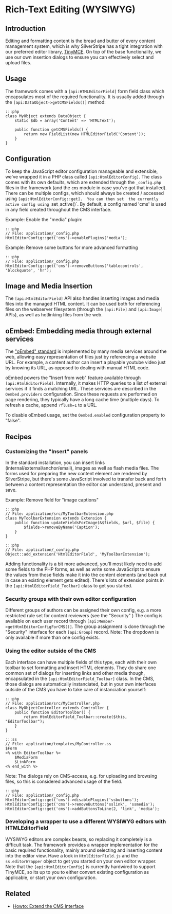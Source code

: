 # Rich-Text Editing (WYSIWYG)

## Introduction

Editing and formatting content is the bread and butter of every content management system,
which is why SilverStripe has a tight integration with our preferred editor library, [TinyMCE](http://tinymce.com).
On top of the base functionality, we use our own insertion dialogs to ensure
you can effectively select and upload files.

## Usage

The framework comes with a `[api:HTMLEditorField]` form field class which encapsulates most of the required functionality.
It is usually added through the `[api:DataObject->getCMSFields()]` method:

	:::php
	class MyObject extends DataObject {
		static $db = array('Content' => 'HTMLText');

		public function getCMSFields() {
			return new FieldList(new HTMLEditorField('Content'));
		}
	}

## Configuration

To keep the JavaScript editor configuration manageable and extensible,
we've wrapped it in a PHP class called `[api:HtmlEditorConfig]`.
The class comes with its own defaults, which are extended through the `_config.php`
files in the framework (and the `cms` module in case you've got that installed).
There can be multiple configs, which should always be created / accessed using `[api:HtmlEditorConfig::get]. 
You can then set  the currently active config using `set_active()`. 
By default, a config named 'cms' is used in any field created throughout the CMS interface.

Example: Enable the "media" plugin:

	:::php
	// File: application/_config.php
	HtmlEditorConfig::get('cms')->enablePlugins('media');

Example: Remove some buttons for more advanced formatting

	:::php
	// File: application/_config.php
	HtmlEditorConfig::get('cms')->removeButtons('tablecontrols', 'blockquote', 'hr');

## Image and Media Insertion

The `[api:HtmlEditorField]` API also handles inserting images and media 
files into the managed HTML content. It can be used both for referencing
files on the webserver filesystem (through the `[api:File]` and `[api:Image]` APIs),
as well as hotlinking files from the web.

## oEmbed: Embedding media through external services

The ["oEmbed" standard](http://www.oembed.com/) is implemented by many media services
around the web, allowing easy representation of files just by referencing a website URL.
For example, a content author can insert a playable youtube video just by knowing
its URL, as opposed to dealing with manual HTML code.

oEmbed powers the "Insert from web" feature available through `[api:HtmlEditorField]`.
Internally, it makes HTTP queries to a list of external services
if it finds a matching URL. These services are described in the `Oembed.providers` configuration.
Since these requests are performed on page rendering, they typically have a long cache time (multiple days). To refresh a cache, append `?flush=1` to a URL.

To disable oEmbed usage, set the `Oembed.enabled` configuration property to "false".

## Recipes

### Customizing the "Insert" panels

In the standard installation, you can insert links (internal/external/anchor/email),
images as well as flash media files. The forms used for preparing the new content element
are rendered by SilverStripe, but there's some JavaScript involved to transfer
back and forth between a content representation the editor can understand, present and save.

Example: Remove field for "image captions"

	:::php
	// File: application/src/MyToolbarExtension.php
	class MyToolbarExtension extends Extension {
		public function updateFieldsForImage(&$fields, $url, $file) {
			$fields->removeByName('Caption');
		}
	}

	:::php
	// File: application/_config.php
	Object::add_extension('HtmlEditorField', 'MyToolbarExtension');

Adding functionality is a bit more advanced, you'll most likely
need to add some fields to the PHP forms, as well as write some
JavaScript to ensure the values from those fields make it into the content
elements (and back out in case an existing element gets edited).
There's lots of extension points in the `[api:HtmlEditorField_Toolbar]` class
to get you started.

### Security groups with their own editor configuration

Different groups of authors can be assigned their own config,
e.g. a more restricted rule set for content reviewers (see the "Security" )
The config is available on each user record through `[api:Member->getHtmlEditorConfigForCMS()]`.
The group assignment is done through the "Security" interface for each `[api:Group]` record.
Note: The dropdown is only available if more than one config exists.

### Using the editor outside of the CMS

Each interface can have multiple fields of this type, each with their own toolbar to set formatting
and insert HTML elements. They do share one common set of dialogs for inserting links and other media though,
encapsulated in the `[api:HtmlEditorField_Toolbar]` class.
In the CMS, those dialogs are automatically instanciated, but in your own interfaces outside
of the CMS you have to take care of instanciation yourself:

	:::php
	// File: application/src/MyController.php
	class MyObjectController extends Controller {
		public function EditorToolbar() {
			return HtmlEditorField_Toolbar::create($this, "EditorToolbar");
		}
	}

	:::ss
	// File: application/templates/MyController.ss
	$Form
	<% with EditorToolbar %>
		$MediaForm
		$LinkForm
	<% end_with %>

Note: The dialogs rely on CMS-access, e.g. for uploading and browsing files,
so this is considered advanced usage of the field.

	:::php
	// File: application/_config.php
	HtmlEditorConfig::get('cms')->disablePlugins('ssbuttons');
	HtmlEditorConfig::get('cms')->removeButtons('sslink', 'ssmedia');
	HtmlEditorConfig::get('cms')->addButtonsToLine(2, 'link', 'media');

### Developing a wrapper to use a different WYSIWYG editors with HTMLEditorField

WYSIWYG editors are complex beasts, so replacing it completely is a difficult task.
The framework provides a wrapper implementation for the basic required functionality,
mainly around selecting and inserting content into the editor view.
Have a look in `HtmlEditorField.js` and the `ss.editorWrapper` object to get you started
on your own editor wrapper. Note that the `[api:HtmlEditorConfig]` is currently hardwired to support TinyMCE,
so its up to you to either convert existing configuration as applicable,
or start your own configuration.

## Related

 * [Howto: Extend the CMS Interface](../howto/extend-cms-interface)
